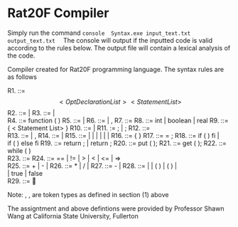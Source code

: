 # Rat20F Compiler
Simply run the command 
	```console 
	Syntax.exe input_text.txt output_text.txt 
	```
The console will output if the inputted code is valid according to the rules below. The output file will contain a lexical analysis of the code.


Compiler created for Rat20F programming language. The syntax rules are as follows

R1. <Rat20F>  ::=   <Opt Function Definitions>   $$  <Opt Declaration List>  <Statement List>  $$
R2. <Opt Function Definitions> ::= <Function Definitions>     |  <Empty>
R3. <Function Definitions>  ::= <Function> | <Function> <Function Definitions>   
R4. <Function> ::= function  <Identifier>   ( <Opt Parameter List> )  <Opt Declaration List>  <Body>
R5. <Opt Parameter List> ::=  <Parameter List>    |     <Empty>
R6. <Parameter List>  ::=  <Parameter>    |     <Parameter> , <Parameter List>
R7. <Parameter> ::=  <IDs >  <Qualifier> 
R8. <Qualifier> ::= int     |    boolean    |  real 
R9. <Body>  ::=  {  < Statement List>  }
R10. <Opt Declaration List> ::= <Declaration List>   |    <Empty>
R11. <Declaration List>  := <Declaration> ;     |      <Declaration> ; <Declaration List>
R12. <Declaration> ::=   <Qualifier > <IDs>                   
R13. <IDs> ::=     <Identifier>    | <Identifier>, <IDs>
R14. <Statement List> ::=   <Statement>   | <Statement> <Statement List>
R15. <Statement> ::=   <Compound>  |  <Assign>  |   <If>  |  <Return>   | <Print>   |   <Scan>   |  <While> 
R16. <Compound> ::=   {  <Statement List>  } 
R17. <Assign> ::=     <Identifier> = <Expression> ;
R18. <If> ::=     if  ( <Condition>  ) <Statement>   fi   |   
                          if  ( <Condition>  ) <Statement>   else  <Statement>  fi 
R19. <Return> ::=  return ; |  return <Expression> ;
R20. <Print> ::=    put ( <Expression>);
R21. <Scan> ::=    get ( <IDs> );
R22. <While> ::=  while ( <Condition>  )  <Statement>  
R23. <Condition> ::=     <Expression>  <Relop>   <Expression>
R24. <Relop> ::=        ==   |   !=    |   >     |   <    |  <=   |    =>        
R25. <Expression>  ::=    <Expression> + <Term>    | <Expression>  - <Term>    |    <Term>
R26. <Term>    ::=      <Term>  *  <Factor>     |   <Term>  /  <Factor>     |     <Factor>
R27. <Factor> ::=      -  <Primary>    |    <Primary>
R28. <Primary> ::=     <Identifier>  |  <Integer>  |   <Identifier>  ( <IDs> )   |   ( <Expression> )   |  
                                     <Real>  |   true   |  false                        
R29. <Empty>   ::= 

Note: <Identifier>, <Integer>, <Real> are token types as defined in section (1) above


The assigntment and above defintions were provided by Professor Shawn Wang at California State University, Fullerton